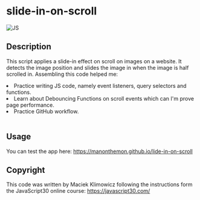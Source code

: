 # slide-in-on-scroll

 ![JS](https://img.shields.io/badge/JavaScript-323330?style=for-the-badge&logo=javascript&logoColor=F7DF1E)


## Description

This script applies a slide-in effect on scroll on images on a website. It detects the image position and slides the image in when the image is half scrolled in. Assembling this code helped me:

<li>Practice writing JS code, namely event listeners, query selectors and functions.</li>
<li>Learn about Debouncing Functions on scroll events which can I'm prove page performance. </li>
<li>Practice GitHub workflow.</li><br>

## Usage

You can test the app here: https://manonthemon.github.io/lide-in-on-scroll

## Copyright

This code was written by Maciek Klimowicz following the instructions form the JavaScript30 online course: https://javascript30.com/